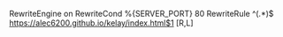 RewriteEngine on
RewriteCond %{SERVER_PORT} 80
RewriteRule ^(.*)$ https://alec6200.github.io/kelay/index.html$1 [R,L]
